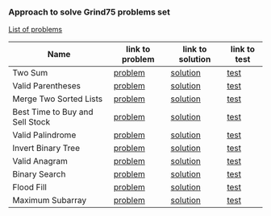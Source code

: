 ### Approach to solve Grind75 problems set
[List of problems](https://www.techinterviewhandbook.org/grind75)


[//]: # (Problems list below)

| Name                            | link to problem                                                         | link to solution                                                                 | link to test                                      |
|---------------------------------|-------------------------------------------------------------------------|----------------------------------------------------------------------------------|---------------------------------------------------|
| Two Sum                         | [problem](https://leetcode.com/problems/two-sum/submissions/)           | [solution](./src/main/java/org/example/problems/two_sum/Solution.java)           | [test](./src/test/java/TwoSumTest.java)           |
| Valid Parentheses               | [problem](https://leetcode.com/problems/valid-parentheses/submissions/) | [solution](./src/main/java/org/example/problems/valid_parentheses/Solution.java) | [test](./src/test/java/ValidParenthesesTest.java) |
| Merge Two Sorted Lists          | [problem](https://leetcode.com/problems/merge-two-sorted-lists/) | [solution](./src/main/java/org/example/problems/merge_two_sorted_lists/Solution.java) | [test](./src/test/java/MergeTwoSortedListsTest.java) |
| Best Time to Buy and Sell Stock | [problem](https://leetcode.com/problems/best-time-to-buy-and-sell-stock/) | [solution](./src/main/java/org/example/problems/best_time_to_buy_and_sell_stock/Solution.java) | [test](./src/test/java/BestTimeToBuyAndSellStockTest.java) |
| Valid Palindrome                | [problem](https://leetcode.com/problems/valid-palindrome/) | [solution](./src/main/java/org/example/problems/best_time_to_buy_and_sell_stock/Solution.java) | [test](./src/test/java/BestTimeToBuyAndSellStockTest.java) |
| Invert Binary Tree              | [problem](https://leetcode.com/problems/invert-binary-tree/) | [solution](./src/main/java/org/example/problems/invert_binary_tree/Solution.java) | [test](./src/test/java/InvertBinaryTreeTest.java) |
| Valid Anagram                   | [problem](https://leetcode.com/problems/valid-anagram/) | [solution](./src/main/java/org/example/problems/valid_anagram/Solution.java) | [test](./src/test/java/ValidAnagramTest.java) |
| Binary Search                   | [problem](https://leetcode.com/problems/binary-search/) | [solution](./src/main/java/org/example/problems/binary_search/Solution.java) | [test](./src/test/java/BinarySearchTest.java) |
| Flood Fill                      | [problem](https://leetcode.com/problems/flood-fill/) | [solution](./src/main/java/org/example/problems/flood_fill/Solution.java) | [test](./src/test/java/FloodFillTest.java) |
| Maximum Subarray | [problem](https://leetcode.com/problems/maximum-subarray/) | [solution](./src/main/java/org/example/problems/maximum_subarray/Solution.java) | [test](./src/test/java/MaximumSubarrayTest.java) |
